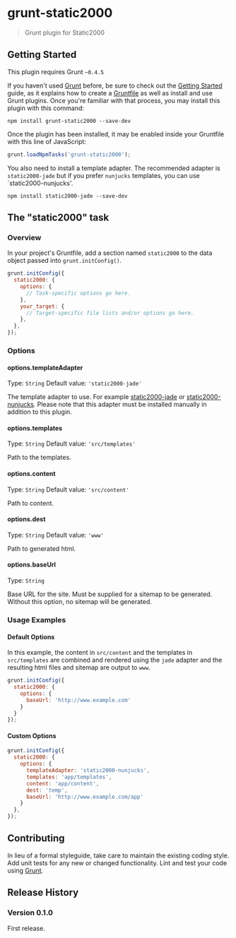 # grunt-static2000

> Grunt plugin for Static2000

## Getting Started
This plugin requires Grunt `~0.4.5`

If you haven't used [Grunt](http://gruntjs.com/) before, be sure to check out the [Getting Started](http://gruntjs.com/getting-started) guide, as it explains how to create a [Gruntfile](http://gruntjs.com/sample-gruntfile) as well as install and use Grunt plugins. Once you're familiar with that process, you may install this plugin with this command:

```shell
npm install grunt-static2000 --save-dev
```

Once the plugin has been installed, it may be enabled inside your Gruntfile with this line of JavaScript:

```js
grunt.loadNpmTasks('grunt-static2000');
```

You also need to install a template adapter. The recommended adapter is `static2000-jade` but if you prefer `nunjucks` templates, you can use ´static2000-nunjucks'.

```shell
npm install static2000-jade --save-dev
```

## The "static2000" task

### Overview
In your project's Gruntfile, add a section named `static2000` to the data object passed into `grunt.initConfig()`.

```js
grunt.initConfig({
  static2000: {
    options: {
      // Task-specific options go here.
    },
    your_target: {
      // Target-specific file lists and/or options go here.
    },
  },
});
```

### Options

#### options.templateAdapter
Type: `String`
Default value: `'static2000-jade'`

The template adapter to use. For example [static2000-jade](https://github.com/judas-christ/static2000-jade) or [static2000-nunjucks](https://github.com/judas-christ/static2000-nunjucks). Please note that this adapter must be installed manually in addition to this plugin.

#### options.templates
Type: `String`
Default value: `'src/templates'`

Path to the templates.

#### options.content
Type: `String`
Default value: `'src/content'`

Path to content.

#### options.dest
Type: `String`
Default value: `'www'`

Path to generated html.

#### options.baseUrl
Type: `String`

Base URL for the site. Must be supplied for a sitemap to be generated. Without this option, no sitemap will be generated.


### Usage Examples

#### Default Options
In this example, the content in `src/content` and the templates in `src/templates` are combined and rendered using the `jade` adapter and the resulting html files and sitemap are output to `www`.

```js
grunt.initConfig({
  static2000: {
    options: {
      baseUrl: 'http://www.example.com'
    }
  }
});
```

#### Custom Options

```js
grunt.initConfig({
  static2000: {
    options: {
      templateAdapter: 'static2000-nunjucks',
      templates: 'app/templates',
      content: 'app/content',
      dest: 'temp',
      baseUrl: 'http://www.example.com/app'
    }
  },
});
```

## Contributing
In lieu of a formal styleguide, take care to maintain the existing coding style. Add unit tests for any new or changed functionality. Lint and test your code using [Grunt](http://gruntjs.com/).

## Release History

### Version 0.1.0

First release.
